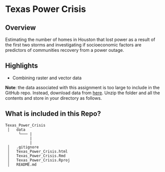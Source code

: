 # Texas Power Crisis

## Overview
Estimating the number of homes in Houston that lost power as a result of the first two storms and investigating if socioeconomic factors are predictors of communities recovery from a power outage.

## Highlights
-   Combining raster and vector data


**Note**: the data associated with this assignment is too large to include in the GitHub repo. Instead, download data from [here](https://drive.google.com/file/d/1bTk62xwOzBqWmmT791SbYbHxnCdjmBtw/view). Unzip the folder and all the contents and store in your directory as follows.

## What is included in this Repo?

```
Texas_Power_Crisis
 │   data
      └─── |  
           |  
           |  
 │   .gitignore
 │   Texas_Power_Crisis.html
 │   Texas_Power_Crisis.Rmd
 │   Texas_Power_Crisis.Rproj
 │   README.md
         
           
